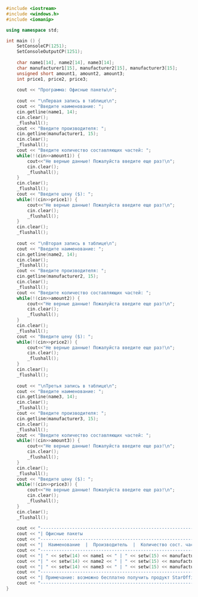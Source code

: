 ﻿```c++
#include <iostream>
#include <windows.h>
#include <iomanip>

using namespace std;

int main () {
	SetConsoleCP(1251);
	SetConsoleOutputCP(1251);
	
	char name1[14], name2[14], name3[14];
	char manufacturer1[15], manufacturer2[15], manufacturer3[15];
	unsigned short amount1, amount2, amount3;
	int price1, price2, price3;
	
	cout << "Программа: Офисные пакеты\n";
	
	cout << "\nПервая запись в таблице\n";
	cout << "Введите наименование: ";
	cin.getline(name1, 14);
    cin.clear();
	_flushall();
	cout << "Введите производителя: ";
	cin.getline(manufacturer1, 15);
    cin.clear();
	_flushall();
	cout << "Введите количество составляющих частей: ";
	while(!(cin>>amount1)) {
		cout<<"Не верные данные! Пожалуйста введите еще раз!\n";
		cin.clear();
		_flushall();
	}
	cin.clear();
	_flushall();
	cout << "Введите цену ($): ";
	while(!(cin>>price1)) {
		cout<<"Не верные данные! Пожалуйста введите еще раз!\n";
		cin.clear();
		_flushall();
	}
	cin.clear();
	_flushall();
	
	cout << "\nВторая запись в таблице\n";
	cout << "Введите наименование: ";
	cin.getline(name2, 14);
    cin.clear();
	_flushall();
	cout << "Введите производителя: ";
	cin.getline(manufacturer2, 15);
    cin.clear();
	_flushall();
	cout << "Введите количество составляющих частей: ";
	while(!(cin>>amount2)) {
		cout<<"Не верные данные! Пожалуйста введите еще раз!\n";
		cin.clear();
		_flushall();
	}
	cin.clear();
	_flushall();
	cout << "Введите цену ($): ";
	while(!(cin>>price2)) {
		cout<<"Не верные данные! Пожалуйста введите еще раз!\n";
		cin.clear();
		_flushall();
	}
	cin.clear();
	_flushall();
	
	cout << "\nТретья запись в таблице\n";
	cout << "Введите наименование: ";
	cin.getline(name3, 14);
    cin.clear();
	_flushall();
	cout << "Введите производителя: ";
	cin.getline(manufacturer3, 15);
    cin.clear();
	_flushall();
	cout << "Введите количество составляющих частей: ";
	while(!(cin>>amount3)) {
		cout<<"Не верные данные! Пожалуйста введите еще раз!\n";
		cin.clear();
		_flushall();
	}
	cin.clear();
	_flushall();
	cout << "Введите цену ($): ";
	while(!(cin>>price3)) {
		cout<<"Не верные данные! Пожалуйста введите еще раз!\n";
		cin.clear();
		_flushall();
	}
	cin.clear();
	_flushall();
	
	cout << "-----------------------------------------------------------------------------\n";
	cout << "| Офисные пакеты                                                            |\n";
	cout << "-----------------------------------------------------------------------------\n";
	cout << "|  Наименование  |  Производитель  |  Количество сост. частей  |  Цена ($)  |\n";
	cout << "-----------------------------------------------------------------------------\n";
	cout << "| " << setw(14) << name1 << " | " << setw(15) << manufacturer1 << " | " << setw(25) << amount1 << " | " << setw(10) << price1 << " |\n";
	cout << "| " << setw(14) << name2 << " | " << setw(15) << manufacturer2 << " | " << setw(25) << amount2 << " | " << setw(10) << price2 << " |\n";
	cout << "| " << setw(14) << name3 << " | " << setw(15) << manufacturer3 << " | " << setw(25) << amount3 << " | " << setw(10) << price3 << " |\n";
	cout << "-----------------------------------------------------------------------------\n";
	cout << "| Примечание: возможно бесплатно получить продукт StarOffice через Internet |\n";
	cout << "-----------------------------------------------------------------------------\n";
}

```
